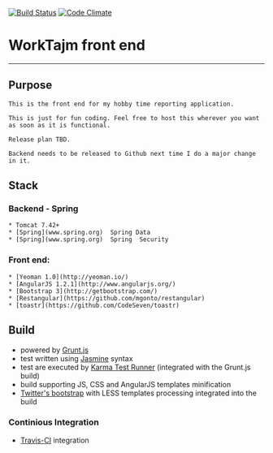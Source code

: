 [![Build Status](https://travis-ci.org/hirro/yo-worktajm.png?branch=master)](https://travis-ci.org/hirro/yo-worktajm)
[![Code Climate](https://codeclimate.com/github/hirro/yo-worktajm.png)](https://codeclimate.com/github/hirro/yo-worktajm)

# WorkTajm front end

***

## Purpose
	This is the front end for my hobby time reporting application.

	This is just for fun coding. Feel free to host this wherever you want as soon as it is functional. 

	Release plan TBD.

	Backend needs to be released to Github next time I do a major change in it.

## Stack
	
### Backend - Spring 
	* Tomcat 7.42+
	* [Spring](www.spring.org)  Spring Data
	* [Spring](www.spring.org)  Spring  Security

### Front end:
	* [Yeoman 1.0](http://yeoman.io/)
	* [AngularJS 1.2.1](http://www.angularjs.org/) 
	* [Bootstrap 3](http://getbootstrap.com/)
	* [Restangular](https://github.com/mgonto/restangular)
	* [toastr](https://github.com/CodeSeven/toastr)


## Build

* powered by [Grunt.js](http://gruntjs.com/)
* test written using [Jasmine](http://pivotal.github.com/jasmine/) syntax
* test are executed by [Karma Test Runner](http://karma-runner.github.io/0.8/index.html) (integrated with the Grunt.js build)
* build supporting JS, CSS and AngularJS templates minification
* [Twitter's bootstrap](http://twitter.github.com/bootstrap/) with LESS templates processing integrated into the build

### Continious Integration

* [Travis-CI](https://travis-ci.org/) integration

